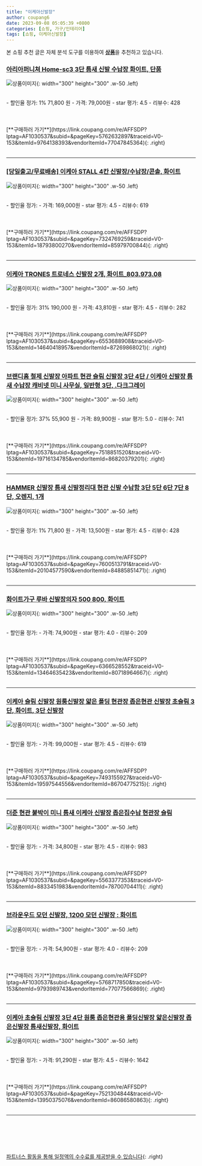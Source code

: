 ```yaml
---
title: "이케아신발장"
author: coupang6
date: 2023-09-08 05:05:39 +0800
categories: [쇼핑, 가구/인테리어]
tags: [쇼핑, 이케아신발장]
---
```


본 쇼핑 추천 글은 자체 분석 도구를 이용하여 [**상품**](https://link.coupang.com/a/bao1ui)을 추천하고 있습니다.

### [아리아퍼니쳐 Home-sc3 3단 틈새 신발 수납장 화이트, 단품](https://link.coupang.com/re/AFFSDP?lptag=AF1030537&subid=&pageKey=5762632897&traceid=V0-153&itemId=9764138393&vendorItemId=77047845364)

![상품이미지](https://thumbnail10.coupangcdn.com/thumbnails/remote/230x230ex/image/vendor_inventory/98de/1e95e5b68c1591fac6713915400bc93944534e551998dd39c3378ff314c2.jpg){: width="300" height="300" .w-50 .left}


<br>
- 할인율 정가: 1%  71,800   원
- 가격: 79,000원
- star 평가: 4.5
- 리뷰수: 428
<br>
<br>
<br>
<br>
[**구매하러 가기**](https://link.coupang.com/re/AFFSDP?lptag=AF1030537&subid=&pageKey=5762632897&traceid=V0-153&itemId=9764138393&vendorItemId=77047845364){: .right}
<br>
<br>

---

### [[당일출고/무료배송] 이케아 STALL 4칸 신발장/수납장/콘솔, 화이트](https://link.coupang.com/re/AFFSDP?lptag=AF1030537&subid=&pageKey=7324769259&traceid=V0-153&itemId=18793800270&vendorItemId=85979700844)

![상품이미지](https://thumbnail9.coupangcdn.com/thumbnails/remote/230x230ex/image/vendor_inventory/bf46/f0953554e65630a89766da5ebc40208c1c3a8368225880764f81627ea2bc.jpg){: width="300" height="300" .w-50 .left}


<br>
- 할인율 정가: 
- 가격: 169,000원
- star 평가: 4.5
- 리뷰수: 619
<br>
<br>
<br>
<br>
[**구매하러 가기**](https://link.coupang.com/re/AFFSDP?lptag=AF1030537&subid=&pageKey=7324769259&traceid=V0-153&itemId=18793800270&vendorItemId=85979700844){: .right}
<br>
<br>

---

### [이케아 TRONES 트로네스 신발장 2개, 화이트_803.973.08](https://link.coupang.com/re/AFFSDP?lptag=AF1030537&subid=&pageKey=6553688908&traceid=V0-153&itemId=14640418957&vendorItemId=87269868021)

![상품이미지](https://thumbnail9.coupangcdn.com/thumbnails/remote/230x230ex/image/vendor_inventory/0aa8/d389572c51318df896229382d86388e71b75e0926cb0c859035602fadd8f.jpg){: width="300" height="300" .w-50 .left}


<br>
- 할인율 정가: 31%  190,000   원
- 가격: 43,810원
- star 평가: 4.5
- 리뷰수: 282
<br>
<br>
<br>
<br>
[**구매하러 가기**](https://link.coupang.com/re/AFFSDP?lptag=AF1030537&subid=&pageKey=6553688908&traceid=V0-153&itemId=14640418957&vendorItemId=87269868021){: .right}
<br>
<br>

---

### [브랜디홈 철제 신발장 아파트 현관 슬림 신발장 3단 4단 / 이케아 신발장 틈새 수납장 캐비넷 미니 사무실, 일반형 3단, .다크그레이](https://link.coupang.com/re/AFFSDP?lptag=AF1030537&subid=&pageKey=7518851520&traceid=V0-153&itemId=19716134785&vendorItemId=86820379201)

![상품이미지](https://thumbnail7.coupangcdn.com/thumbnails/remote/230x230ex/image/vendor_inventory/b435/2be5dfed3f70c463fba2479cb6fb654b0c94795d45ddcb9d59c966ce4e5c.jpg){: width="300" height="300" .w-50 .left}


<br>
- 할인율 정가: 37%  55,900   원
- 가격: 89,900원
- star 평가: 5.0
- 리뷰수: 741
<br>
<br>
<br>
<br>
[**구매하러 가기**](https://link.coupang.com/re/AFFSDP?lptag=AF1030537&subid=&pageKey=7518851520&traceid=V0-153&itemId=19716134785&vendorItemId=86820379201){: .right}
<br>
<br>

---

### [HAMMER 신발장 틈새 신발정리대 현관 신발 수납함 3단 5단 6단 7단 8단, 오렌지, 1개](https://link.coupang.com/re/AFFSDP?lptag=AF1030537&subid=&pageKey=7600513791&traceid=V0-153&itemId=20104577590&vendorItemId=84885851471)

![상품이미지](https://thumbnail8.coupangcdn.com/thumbnails/remote/230x230ex/image/vendor_inventory/289c/9604ddf31624e221b42f1c7c73e1e4d24392edb3bb4021c2bad69e56f0d9.jpg){: width="300" height="300" .w-50 .left}


<br>
- 할인율 정가: 1%  71,800   원
- 가격: 13,500원
- star 평가: 4.5
- 리뷰수: 428
<br>
<br>
<br>
<br>
[**구매하러 가기**](https://link.coupang.com/re/AFFSDP?lptag=AF1030537&subid=&pageKey=7600513791&traceid=V0-153&itemId=20104577590&vendorItemId=84885851471){: .right}
<br>
<br>

---

### [화이트가구 루바 신발장의자 500 800, 화이트](https://link.coupang.com/re/AFFSDP?lptag=AF1030537&subid=&pageKey=6366528552&traceid=V0-153&itemId=13464635423&vendorItemId=80718964667)

![상품이미지](https://thumbnail6.coupangcdn.com/thumbnails/remote/230x230ex/image/vendor_inventory/193a/8a7142b8172bb13151979604a1e91aae83b3d137c74bc2cb24b540edf753.jpg){: width="300" height="300" .w-50 .left}


<br>
- 할인율 정가: 
- 가격: 74,900원
- star 평가: 4.0
- 리뷰수: 209
<br>
<br>
<br>
<br>
[**구매하러 가기**](https://link.coupang.com/re/AFFSDP?lptag=AF1030537&subid=&pageKey=6366528552&traceid=V0-153&itemId=13464635423&vendorItemId=80718964667){: .right}
<br>
<br>

---

### [이케아 슬림 신발장 원룸신발장 얇은 폴딩 현관장 좁은현관 신발장 초슬림 3단, 화이트, 3단 신발장](https://link.coupang.com/re/AFFSDP?lptag=AF1030537&subid=&pageKey=7493155927&traceid=V0-153&itemId=19597544556&vendorItemId=86704775215)

![상품이미지](https://thumbnail8.coupangcdn.com/thumbnails/remote/230x230ex/image/vendor_inventory/d1a9/0247ab81a238782a34fc2f1e671aee9b4625899402bd5ba33655f175650a.jpeg){: width="300" height="300" .w-50 .left}


<br>
- 할인율 정가: 
- 가격: 99,000원
- star 평가: 4.5
- 리뷰수: 619
<br>
<br>
<br>
<br>
[**구매하러 가기**](https://link.coupang.com/re/AFFSDP?lptag=AF1030537&subid=&pageKey=7493155927&traceid=V0-153&itemId=19597544556&vendorItemId=86704775215){: .right}
<br>
<br>

---

### [더준 현관 붙박이 미니 틈새 이케아 신발장 좁은집수납 현관장 슬림](https://link.coupang.com/re/AFFSDP?lptag=AF1030537&subid=&pageKey=5563377353&traceid=V0-153&itemId=8833451983&vendorItemId=78700704411)

![상품이미지](https://thumbnail10.coupangcdn.com/thumbnails/remote/230x230ex/image/vendor_inventory/d94d/44f111eebc4ebf01219eaffa2273a5929b29203d13e75ddb0508c1aedafb.jpg){: width="300" height="300" .w-50 .left}


<br>
- 할인율 정가: 
- 가격: 34,800원
- star 평가: 4.5
- 리뷰수: 983
<br>
<br>
<br>
<br>
[**구매하러 가기**](https://link.coupang.com/re/AFFSDP?lptag=AF1030537&subid=&pageKey=5563377353&traceid=V0-153&itemId=8833451983&vendorItemId=78700704411){: .right}
<br>
<br>

---

### [브라운우드 모던 신발장, 1200 모던 신발장 : 화이트](https://link.coupang.com/re/AFFSDP?lptag=AF1030537&subid=&pageKey=5768717850&traceid=V0-153&itemId=9793989743&vendorItemId=77077566869)

![상품이미지](https://thumbnail9.coupangcdn.com/thumbnails/remote/230x230ex/image/vendor_inventory/34d5/55ce3936aa24e5d35135b548b4bfaf60c65a856d7f846f91bcf8aef28ab3.png){: width="300" height="300" .w-50 .left}


<br>
- 할인율 정가: 
- 가격: 54,900원
- star 평가: 4.0
- 리뷰수: 209
<br>
<br>
<br>
<br>
[**구매하러 가기**](https://link.coupang.com/re/AFFSDP?lptag=AF1030537&subid=&pageKey=5768717850&traceid=V0-153&itemId=9793989743&vendorItemId=77077566869){: .right}
<br>
<br>

---

### [이케아 초슬림 신발장 3단 4단 원룸 좁은현관용 폴딩신발장 얇은신발장 좁은신발장 틈새신발장, 화이트](https://link.coupang.com/re/AFFSDP?lptag=AF1030537&subid=&pageKey=7521304844&traceid=V0-153&itemId=13950375076&vendorItemId=86086580863)

![상품이미지](https://thumbnail8.coupangcdn.com/thumbnails/remote/230x230ex/image/vendor_inventory/0b5e/1498cf995442233f064faa9f95827dd03216e3750c4ec46eae7ab5fe9483.JPG){: width="300" height="300" .w-50 .left}


<br>
- 할인율 정가: 
- 가격: 91,290원
- star 평가: 4.5
- 리뷰수: 1642
<br>
<br>
<br>
<br>
[**구매하러 가기**](https://link.coupang.com/re/AFFSDP?lptag=AF1030537&subid=&pageKey=7521304844&traceid=V0-153&itemId=13950375076&vendorItemId=86086580863){: .right}
<br>
<br>

---
<br><br><br><br><br> [파트너스 활동을 통해 일정액의 수수료를 제공받을 수 있습니다](https://link.coupang.com/a/bao1ui){: .right}